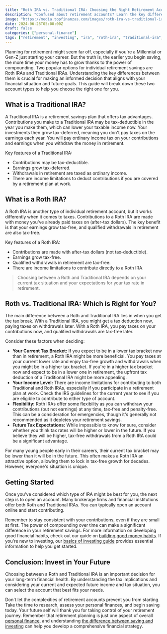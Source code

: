 ```yaml
---
title: "Roth IRA vs. Traditional IRA: Choosing the Right Retirement Account for You"
description: "Confused about retirement accounts? Learn the key differences between Roth and Traditional IRAs to pick the best option for your financial future."
image: "https://media.topfinanzas.com/images/roth-ira-vs-traditional-ira-choosing-the-right-retirement-account-for-you.webp"
date: 2024-06-25T05:00:00Z
draft: false
categories: ["personal-finance"]
tags: ["retirement", "investing", "ira", "roth-ira", "traditional-ira", "financial-planning"]
---
```


Planning for retirement might seem far off, especially if you're a Millennial or Gen-Z just starting your career. But the truth is, the earlier you begin saving, the more time your money has to grow thanks to the power of compounding. Two popular options for individual retirement savings are Roth IRAs and Traditional IRAs. Understanding the key differences between them is crucial for making an informed decision that aligns with your financial situation and future goals. This guide will break down these two account types to help you choose the right one for you.

## What is a Traditional IRA?

A Traditional IRA is a retirement savings plan that offers tax advantages. Contributions you make to a Traditional IRA may be tax-deductible in the year you make them, which can lower your taxable income now. Your investments then grow tax-deferred, meaning you don't pay taxes on the earnings each year. You will pay ordinary income tax on your contributions and earnings when you withdraw the money in retirement.

Key features of a Traditional IRA:

* Contributions may be tax-deductible.
* Earnings grow tax-deferred.
* Withdrawals in retirement are taxed as ordinary income.
* There are income limitations to deduct contributions if you are covered by a retirement plan at work.

## What is a Roth IRA?

A Roth IRA is another type of individual retirement account, but it works differently when it comes to taxes. Contributions to a Roth IRA are made with money you've already paid taxes on (after-tax dollars). The key benefit is that your earnings grow tax-free, and qualified withdrawals in retirement are also tax-free.

Key features of a Roth IRA:

* Contributions are made with after-tax dollars (not tax-deductible).
* Earnings grow tax-free.
* Qualified withdrawals in retirement are tax-free.
* There are income limitations to contribute directly to a Roth IRA.

> Choosing between a Roth and Traditional IRA depends on your current tax situation and your expectations for your tax rate in retirement.

## Roth vs. Traditional IRA: Which is Right for You?

The main difference between a Roth and Traditional IRA lies in when you get the tax break. With a Traditional IRA, you might get a tax deduction now, paying taxes on withdrawals later. With a Roth IRA, you pay taxes on your contributions now, and qualified withdrawals are tax-free later.

Consider these factors when deciding:

* **Your Current Tax Bracket:** If you expect to be in a lower tax bracket now than in retirement, a Roth IRA might be more beneficial. You pay taxes at your current lower rate and enjoy tax-free growth and withdrawals when you might be in a higher tax bracket. If you're in a higher tax bracket now and expect to be in a lower one in retirement, the upfront tax deduction of a Traditional IRA might be more appealing.
* **Your Income Level:** There are income limitations for contributing to both Traditional and Roth IRAs, especially if you participate in a retirement plan at work. Check the IRS guidelines for the current year to see if you are eligible to contribute to either type of account.
* **Flexibility:** Roth IRAs offer some flexibility as you can withdraw your contributions (but not earnings) at any time, tax-free and penalty-free. This can be a consideration for emergencies, though it's generally not recommended as it depletes your retirement savings.
* **Future Tax Expectations:** While impossible to know for sure, consider whether you think tax rates will be higher or lower in the future. If you believe they will be higher, tax-free withdrawals from a Roth IRA could be a significant advantage.

For many young people early in their careers, their current tax bracket may be lower than it will be in the future. This often makes a Roth IRA an attractive option, allowing them to lock in tax-free growth for decades. However, everyone's situation is unique.

## Getting Started

Once you've considered which type of IRA might be best for you, the next step is to open an account. Many brokerage firms and financial institutions offer both Roth and Traditional IRAs. You can typically open an account online and start contributing.

Remember to stay consistent with your contributions, even if they are small at first. The power of compounding over time can make a significant difference in your retirement savings. For more information on developing good financial habits, check out our guide on [building good money habits](/blog/building-good-money-habits-consistency-is-key). If you're new to investing, our [basics of investing guide](/blog/the-basics-of-investing-how-to-get-started-without-being-an-expert) provides essential information to help you get started.

## Conclusion: Invest in Your Future

Choosing between a Roth and Traditional IRA is an important decision for your long-term financial health. By understanding the tax implications and considering your current and expected future income and tax situation, you can select the account that best fits your needs.

Don't let the complexities of retirement accounts prevent you from starting. Take the time to research, assess your personal finances, and begin saving today. Your future self will thank you for taking control of your retirement journey. Remember that retirement planning is just one aspect of overall [personal finance](/blog/what-is-personal-finance-and-why-does-it-matter), and understanding [the difference between saving and investing](/blog/the-difference-between-saving-and-investing-which-should-you-do-first) can help you develop a comprehensive financial strategy.
